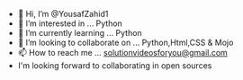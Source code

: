 - 👋 Hi, I’m @YousafZahid1
- 👀 I’m interested in ... Python
- 🌱 I’m currently learning ... Python
- 💞️ I’m looking to collaborate on ... Python,Html,CSS & Mojo
- 📫 How to reach me ... solutionvideosforyou@gmail.com
- I'm looking forward to collaborating in open sources

<!---
YousafZahid1/YousafZahid1 is a ✨ special ✨ repository because its `README.md` (this file) appears on your GitHub profile.
You can click the Preview link to take a look at your changes.
--->
